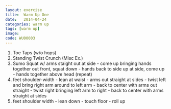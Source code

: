 ```yaml
---
layout: exercise
title:  Warm Up One
date:   2014-04-24
categories: warm up
tags: [warm up]
image: 
code: WU00003
---
```


1. Toe Taps (w/o hops)
2. Standing Twist Crunch (Misc Ex.)
3. Sumo Squat w/ arms staight out at side - come up bringing hands together out front, squat down - hands back to side up at side, come up - hands together above head (repeat)
4. feet shoulder-width - lean at waist - arms out straight at sides - twist left and bring right arm around to left arm - back to center with arms out straight - twist right bringing left arm to right - back to center with arms straight at sides
5. feet shoulder width - lean down - touch floor - roll up